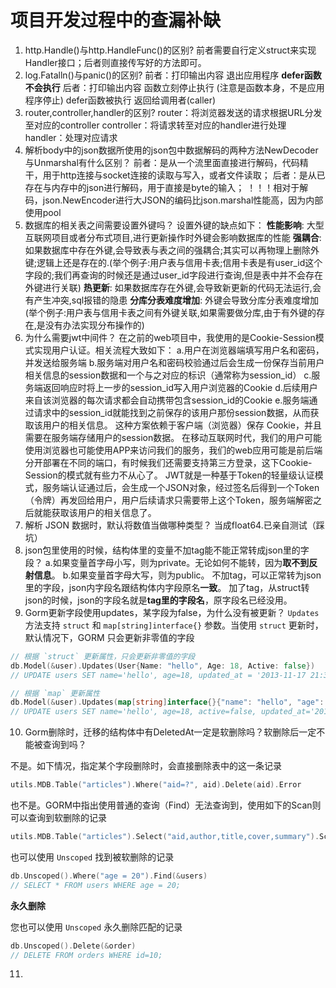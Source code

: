 # 项目开发过程中的查漏补缺
1. http.Handle()与http.HandleFunc()的区别?
  前者需要自行定义struct来实现Handler接口；后者则直接传写好的方法即可。
2. log.Fatalln()与panic()的区别?
前者：打印输出内容 退出应用程序 **defer函数不会执行**
后者：打印输出内容 函数立刻停止执行 (注意是函数本身，不是应用程序停止) defer函数被执行 返回给调用者(caller)
3. router,controller,handler的区别?
router：将浏览器发送的请求根据URL分发至对应的controller
controller：将请求转至对应的handler进行处理
handler：处理对应请求
4. 解析body中的json数据所使用的json包中数据解码的两种方法NewDecoder与Unmarshal有什么区别？
前者：是从一个流里面直接进行解码，代码精干，用于http连接与socket连接的读取与写入，或者文件读取；
后者：是从已存在与内存中的json进行解码，用于直接是byte的输入；
！！！相对于解码，json.NewEncoder进行大JSON的编码比json.marshal性能高，因为内部使用pool
5. 数据库的相关表之间需要设置外键吗？
设置外键的缺点如下： 
**性能影响**: 大型互联网项目或者分布式项目,进行更新操作时外键会影响数据库的性能
**强耦合**: 如果数据库中存在外键,会导致表与表之间的强耦合;其实可以再物理上删除外键;逻辑上还是存在的.(举个例子:用户表与信用卡表;信用卡表是有user_id这个字段的;我们再查询的时候还是通过user_id字段进行查询,但是表中并不会存在外键进行关联)
**热更新**: 如果数据库存在外键,会导致新更新的代码无法运行,会有产生冲突,sql报错的隐患
**分库分表难度增加**: 外键会导致分库分表难度增加(举个例子:用户表与信用卡表之间有外键关联,如果需要做分库,由于有外键的存在,是没有办法实现分布操作的)
6. 为什么需要jwt中间件？
在之前的web项目中，我使用的是Cookie-Session模式实现用户认证。相关流程大致如下：
a.用户在浏览器端填写用户名和密码，并发送给服务端
b.服务端对用户名和密码校验通过后会生成一份保存当前用户相关信息的session数据和一个与之对应的标识（通常称为session_id）
c.服务端返回响应时将上一步的session_id写入用户浏览器的Cookie
d.后续用户来自该浏览器的每次请求都会自动携带包含session_id的Cookie
e.服务端通过请求中的session_id就能找到之前保存的该用户那份session数据，从而获取该用户的相关信息。
这种方案依赖于客户端（浏览器）保存 Cookie，并且需要在服务端存储用户的session数据。
在移动互联网时代，我们的用户可能使用浏览器也可能使用APP来访问我们的服务，我们的web应用可能是前后端分开部署在不同的端口，有时候我们还需要支持第三方登录，这下Cookie-Session的模式就有些力不从心了。
JWT就是一种基于Token的轻量级认证模式，服务端认证通过后，会生成一个JSON对象，经过签名后得到一个Token（令牌）再发回给用户，用户后续请求只需要带上这个Token，服务端解密之后就能获取该用户的相关信息了。
7. 解析 JSON 数据时，默认将数值当做哪种类型？
当成float64.已亲自测试（踩坑）
8. json包里使用的时候，结构体里的变量不加tag能不能正常转成json里的字段？
    a.如果变量首字母小写，则为private。无论如何不能转，因为**取不到反射信息**。
    b.如果变量首字母大写，则为public。
    不加tag，可以正常转为json里的字段，json内字段名跟结构体内字段原名**一致**。
    加了tag，从struct转json的时候，json的字段名就是**tag里的字段名**，原字段名已经没用。
9. Gorm更新字段使用updates，某字段为false，为什么没有被更新？
   `Updates` 方法支持 `struct` 和 `map[string]interface{}` 参数。当使用 `struct` 更新时，默认情况下，GORM 只会更新非零值的字段

```go
// 根据 `struct` 更新属性，只会更新非零值的字段
db.Model(&user).Updates(User{Name: "hello", Age: 18, Active: false})
// UPDATE users SET name='hello', age=18, updated_at = '2013-11-17 21:34:10' WHERE id = 111;

// 根据 `map` 更新属性
db.Model(&user).Updates(map[string]interface{}{"name": "hello", "age": 18, "active": false})
// UPDATE users SET name='hello', age=18, active=false, updated_at='2013-11-17 21:34:10' WHERE id=111;
```
10. Gorm删除时，迁移的结构体中有DeletedAt一定是软删除吗？软删除后一定不能被查询到吗？

不是。如下情况，指定某个字段删除时，会直接删除表中的这一条记录

```go
utils.MDB.Table("articles").Where("aid=?", aid).Delete(aid).Error
```

也不是。GORM中指出使用普通的查询（Find）无法查询到，使用如下的Scan则可以查询到软删除的记录

```go
utils.MDB.Table("articles").Select("aid,author,title,cover,summary").Scan(&articleRes).Error
```

也可以使用 `Unscoped` 找到被软删除的记录

```go
db.Unscoped().Where("age = 20").Find(&users)
// SELECT * FROM users WHERE age = 20;
```

**永久删除**

您也可以使用 `Unscoped` 永久删除匹配的记录

```go
db.Unscoped().Delete(&order)
// DELETE FROM orders WHERE id=10;
```

11. 
